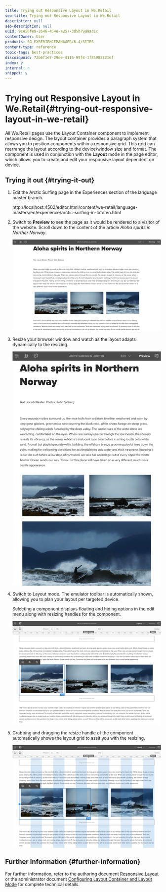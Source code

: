 ```yaml
---
title: Trying out Responsive Layout in We.Retail
seo-title: Trying out Responsive Layout in We.Retail
description: null
seo-description: null
uuid: 9ce56fe9-2646-454e-a257-3d5b79a9ac1c
contentOwner: User
products: SG_EXPERIENCEMANAGER/6.4/SITES
content-type: reference
topic-tags: best-practices
discoiquuid: 72b6f1e7-29ee-4116-99f4-1f85983721ef
index: y
internal: n
snippet: y
---
```


# Trying out Responsive Layout in We.Retail{#trying-out-responsive-layout-in-we-retail}

All We.Retail pages use the Layout Container component to implement responsive design. The layout container provides a paragraph system that allows you to position components within a responsive grid. This grid can rearrange the layout according to the device/window size and format. The component is used in conjunction with the **Layout** mode in the page editor, which allows you to create and edit your responsive layout dependent on device.

## Trying it out {#trying-it-out}

1. Edit the Arctic Surfing page in the Experiences section of the language master branch.

   http://localhost:4502/editor.html/content/we-retail/language-masters/en/experience/arctic-surfing-in-lofoten.html

1. Switch to **Preview** to see the page as it would be rendered to a visitor of the website. Scroll down to the content of the article *Aloha spirits in Norther Norway*.

   ![](assets/chlimage_1-196.png)

1. Resize your browser window and watch as the layout adapts dynamically to the resizing.

   ![](assets/chlimage_1-197.png)

1. Switch to Layout mode. The emulator toolbar is automatically shown, allowing you to plan your layout per targeted device.

   Selecting a component displays floating and hiding options in the edit menu along with resizing handles for the component.

   ![](assets/chlimage_1-198.png)

1. Grabbing and dragging the resize handle of the component automatically shows the layout grid to assit you with the resizing.

   ![](assets/chlimage_1-199.png)

## Further Information {#further-information}

For further information, refer to the authoring document [Responsive Layout](../../../sites/authoring/using/responsive-layout.md) or the administrator document [Configuring Layout Container and Layout Mode](../../../sites/administering/using/configuring-responsive-layout.md) for complete technical details.
